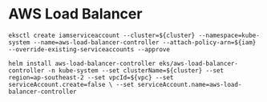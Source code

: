 # AWS Load Balancer

`eksctl create iamserviceaccount --cluster=${cluster} --namespace=kube-system --name=aws-load-balancer-controller --attach-policy-arn=${iam} --override-existing-serviceaccounts --approve`

`helm install aws-load-balancer-controller eks/aws-load-balancer-controller -n kube-system --set clusterName=${cluster} --set region=ap-southeast-2 --set vpcId=${vpc} --set serviceAccount.create=false \
  --set serviceAccount.name=aws-load-balancer-controller`

